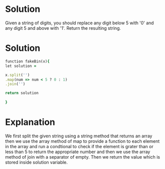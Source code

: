 # Solution

Given a string of digits, you should replace any digit below 5 with '0' and any digit 5 and above with '1'. Return the resulting string.

# Solution

```ruby
function fakeBin(x){
let solution = 

x.split('')
.map(num => num < 5 ? 0 : 1)
.join('')

return solution
     
}

```

# Explanation

We first split the given string using a string method that returns an array then we use the array method of map to provide a function to each element in the array and run a condtional to check if the element is grater than or less than 5 to return the appropriate number and then we use the array method of join with a separator of empty. Then we return the value which is stored inside solution variable.